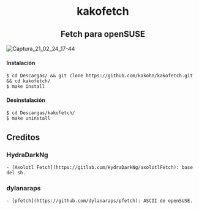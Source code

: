 <h1 align="center"> kakofetch </h1>
<h2 align="center"> Fetch para openSUSE </h1>

![Captura_21_02_24_17-44](https://user-images.githubusercontent.com/65475712/109083420-806d0880-76cb-11eb-8604-074f25d3eb20.png)

#### Instalación
```
$ cd Descargas/ && git clone https://github.com/kakohn/kakofetch.git && cd kakofetch/
$ make install
```

#### Desinstalación
```
$ cd Descargas/kakofetch/
$ make uninstall
```

## Creditos

### HydraDarkNg
    - [Axolotl Fetch](https://gitlab.com/HydraDarkNg/axolotlFetch): base del sh.

### dylanaraps
    - [pfetch](https://github.com/dylanaraps/pfetch): ASCII de openSUSE.
